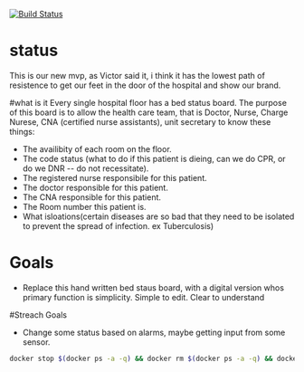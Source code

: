 [![Build Status](https://api.shippable.com/projects/55349138edd7f2c052c8a648/badge?branchName=master)](https://app.shippable.com/projects/55349138edd7f2c052c8a648/builds/latest)

# status
This is our new mvp, as Victor said it, i think it has the lowest path of resistence to get our feet in the door of the hospital and show our brand.

#what is it
Every single hospital floor has a bed status board. The purpose of this board is to allow the health care team, that is Doctor, Nurse, Charge Nurese, CNA (certified nurse assistants), unit secretary to know these things:
<ul>
<li>The availibity of each room on the floor.</li>
<li>The code status (what to do if this patient is dieing, can we do CPR, or do we DNR -- do not recessitate).</li>
<li>The registered nurse responsibile for this patient.</li>
<li>The doctor responsible for this patient.</li>
<li>The CNA responsible for this patient.</li>
<li>The Room number this patient is.</li>
<li>What isloations(certain diseases are so bad that they need to be isolated to prevent the spread of infection. ex Tuberculosis)</li>
</ul>

# Goals
<ul>
  <li>Replace this hand written bed staus board, with a digital version whos primary function is simplicity. Simple to edit. Clear to understand</li>
</ul>
#Streach Goals
<ul>
  <li>Change some status based on alarms, maybe getting input from some sensor.</li>
</ul>

```bash
docker stop $(docker ps -a -q) && docker rm $(docker ps -a -q) && docker rmi build && docker build -t "build" . && docker run -p 3000:8080 -i -t build
```
